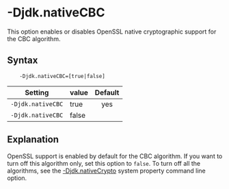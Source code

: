 <!--
* Copyright (c) 2017, 2020 IBM Corp. and others
*
* This program and the accompanying materials are made
* available under the terms of the Eclipse Public License 2.0
* which accompanies this distribution and is available at
* https://www.eclipse.org/legal/epl-2.0/ or the Apache
* License, Version 2.0 which accompanies this distribution and
* is available at https://www.apache.org/licenses/LICENSE-2.0.
*
* This Source Code may also be made available under the
* following Secondary Licenses when the conditions for such
* availability set forth in the Eclipse Public License, v. 2.0
* are satisfied: GNU General Public License, version 2 with
* the GNU Classpath Exception [1] and GNU General Public
* License, version 2 with the OpenJDK Assembly Exception [2].
*
* [1] https://www.gnu.org/software/classpath/license.html
* [2] http://openjdk.java.net/legal/assembly-exception.html
*
* SPDX-License-Identifier: EPL-2.0 OR Apache-2.0 OR GPL-2.0 WITH
* Classpath-exception-2.0 OR LicenseRef-GPL-2.0 WITH Assembly-exception
-->

# -Djdk.nativeCBC

This option enables or disables OpenSSL native cryptographic support for the CBC algorithm.


## Syntax

        -Djdk.nativeCBC=[true|false]


| Setting           | value    | Default                                                                        |
|-------------------|----------|:------------------------------------------------------------------------------:|
| `-Djdk.nativeCBC` | true     | <i class="fa fa-check" aria-hidden="true"></i><span class="sr-only">yes</span> |
| `-Djdk.nativeCBC` | false    |                                                                                |

## Explanation

OpenSSL support is enabled by default for the CBC algorithm. If you want to turn off this algorithm only, set this option to `false`. To turn off all the algorithms, see the [-Djdk.nativeCrypto](djdknativecrypto.md) system property command line option.


<!-- ==== END OF TOPIC ==== djdknativecbc.md ==== -->
